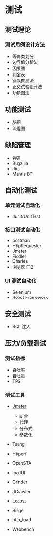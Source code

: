 # 测试
## 测试理论
### 测试用例设计方法

  - 等价类划分
  - 边界值分析法
  - 因果图
  - 判定表
  - 错误推测法
  - 正交试验设计法
  - 功能图法
  
## 功能测试

  - 脑图
  - 流程图

## 缺陷管理

  - 禅道
  - Bugzilla
  - Jira
  - Mantis BT

## 自动化测试
### 单元测试自动化

  - Junit/UnitTest

### 接口测试自动化

  - postman
  - HttpRequester
  - Jmeter
  - Fiddler
  - Charles
  - 浏览器 F12

### UI 测试自动化

  - Selenium
  - Robot Framework

## 安全测试

  - SQL 注入

## 压力/负载测试
### 测试指标

  - 吞吐率
  - 吞吐量
  - TPS
  
### 测试工具

- [Jmeter](http://jmeter.apache.org/)

  - 断言
  - 代理
  - 分布式
  - 参数化

- Tsung
- Httperf
- OpenSTA
- loadUI
- Grinder
- JCrawler
- [Locust](http://locust.io/)
- Siege
- http_load
- Webbench
